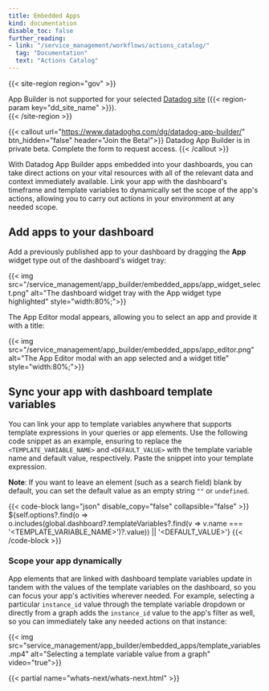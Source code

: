 ```yaml
---
title: Embedded Apps
kind: documentation
disable_toc: false
further_reading:
- link: "/service_management/workflows/actions_catalog/"
  tag: "Documentation"
  text: "Actions Catalog"
---
```


{{< site-region region="gov" >}}
<div class="alert alert-warning">App Builder is not supported for your selected <a href="/getting_started/site">Datadog site</a> ({{< region-param key="dd_site_name" >}}).</div>
{{< /site-region >}}

{{< callout url="https://www.datadoghq.com/dg/datadog-app-builder/" btn_hidden="false" header="Join the Beta!">}}
Datadog App Builder is in private beta. Complete the form to request access.
{{< /callout >}}

With Datadog App Builder apps embedded into your dashboards, you can take direct actions on your vital resources with all of the relevant data and context immediately available. Link your app with the dashboard's timeframe and template variables to dynamically set the scope of the app's actions, allowing you to carry out actions in your environment at any needed scope.

## Add apps to your dashboard

Add a previously published app to your dashboard by dragging the **App** widget type out of the dashboard's widget tray:

{{< img src="/service_management/app_builder/embedded_apps/app_widget_select.png" alt="The dashboard widget tray with the App widget type highlighted" style="width:80%;">}}

The App Editor modal appears, allowing you to select an app and provide it with a title:

{{< img src="/service_management/app_builder/embedded_apps/app_editor.png" alt="The App Editor modal with an app selected and a widget title" style="width:80%;">}}

## Sync your app with dashboard template variables

You can link your app to template variables anywhere that supports template expressions in your queries or app elements. Use the following code snippet as an example, ensuring to replace the `<TEMPLATE_VARIABLE_NAME>` and `<DEFAULT_VALUE>` with the template variable name and default value, respectively. Paste the snippet into your template expression.

**Note**: If you want to leave an element (such as a search field) blank by default, you can set the default value as an empty string `""` or `undefined`.

{{< code-block lang="json" disable_copy="false" collapsible="false" >}}
${self.options?.find(o => o.includes(global.dashboard?.templateVariables?.find(v => v.name === '<TEMPLATE_VARIABLE_NAME>')?.value)) || '<DEFAULT_VALUE>'}
{{< /code-block >}}

### Scope your app dynamically

App elements that are linked with dashboard template variables update in tandem with the values of the template variables on the dashboard, so you can focus your app's activities wherever needed. For example, selecting a particular `instance_id` value through the template variable dropdown or directly from a graph adds the `instance_id` value to the app's filter as well, so you can immediately take any needed actions on that instance:

{{< img src="service_management/app_builder/embedded_apps/template_variables.mp4" alt="Selecting a template variable value from a graph" video="true">}}

{{< partial name="whats-next/whats-next.html" >}}
